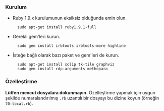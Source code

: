 ### Kurulum

- Ruby 1.9.x kurulumunun eksiksiz olduğunda emin olun.

        sudo apt-get install ruby1.9.1-full

- Gerekli gem'leri kurun.

        sudo gem install irbtools irbtools-more highline

- İsteğe bağlı olarak bazı paket ve gem'leri de kurun.

        sudo apt-get install xclip tk-tile graphviz
        sudo gem install rdp-arguments methopara

### Özelleştirme

**Lütfen mevcut dosyalara dokunmayın.**  Özelleştirme yapmak için uygun
şekilde numaralandırılmış `.rb` uzantılı bir dosyayı bu dizine koyun (örneğin
`70-local.rb`).

